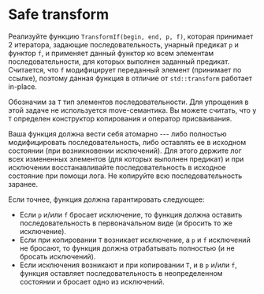 # Safe transform

Реализуйте функцию `TransformIf(begin, end, p, f)`, которая принимает 2 итератора, задающие последовательность,
унарный предикат `p` и функтор `f`, и применяет данный функтор ко всем элементам последовательности, для которых выполнен заданный
предикат. Считается, что `f` модифицирует переданный элемент (принимает по ссылке), поэтому данная функция в отличие от
`std::transform` работает in-place.

Обозначим за `T` тип элементов последовательности. Для упрощения в этой задаче не используется move-семантика.
Вы можете считать, что у `T` определен конструктор копирования и оператор присваивания.

Ваша функция должна вести себя атомарно --- либо полностью модифицировать последовательность, либо оставлять ее в исходном состоянии
(при возникновении исключений). Для этого держите лог всех измененных элементов (для которых выполнен предикат) и при исключении
восстанавливайте последовательность в исходное состояние при помощи лога. Не копируйте всю последовательность заранее.

Если точнее, функция должна гарантировать следующее:

* Если `p` и/или `f` бросает исключение, то функция должна оставить последовательность в первоначальном виде (и бросить то же исключение).
* Если при копировании `T` возникает исключение, а `p` и `f` исключений не бросают, то функция должна отрабатывать полностью
(и не бросать исключений).
* Если исключения возникают и при копировании `T`, и в `p` и/или `f`, функция оставляет последовательность в неопределенном состоянии
и бросает одно из исключений.
